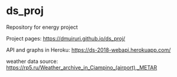 # ds_proj
Repository for energy project

Project pages:
https://dmuiruri.github.io/ds_proj/

API and graphs in Heroku:
https://ds-2018-webapi.herokuapp.com/

weather data source:
https://rp5.ru/Weather_archive_in_Ciampino_(airport),_METAR


